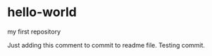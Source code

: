 # hello-world
my first repository

Just adding this comment to commit to readme file.
Testing commit.
